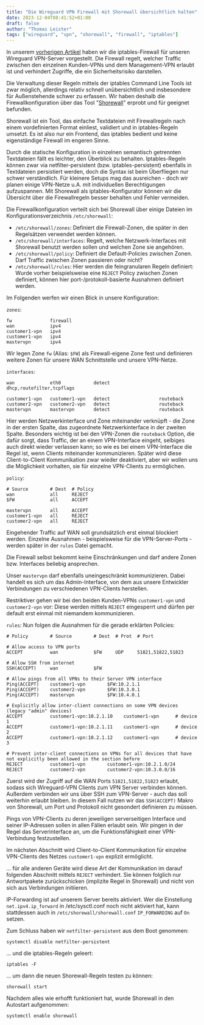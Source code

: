 ```yaml
---
title: "Die Wireguard VPN Firewall mit Shorewall übersichtlich halten"
date: 2023-12-04T08:41:52+01:00
draft: false
author: "Thomas Leister"
tags: ["wireguard", "vpn", "shorewall", "firewall", "iptables"]
---
```



In unserem [vorherigen Artikel](/posts/multi-tenant-wireguard-vpn-server/) haben wir die iptables-Firewall für unseren Wireguard VPN-Server vorgestellt. Die Firewall regelt, welcher Traffic zwischen den einzelnen Kunden-VPNs und dem Management-VPN erlaubt ist und verhindert Zugriffe, die ein Sicherheitsrisiko darstellen. 

Die Verwaltung dieser Regeln mittels der iptables Command Line Tools ist zwar möglich, allerdings relativ schnell unübersichtlich und insbesondere für Außenstehende schwer zu erfassen. Wir haben deshalb die Firewallkonfiguration über das Tool "[Shorewall](https://shorewall.org/)" erprobt und für geeignet befunden.

<!--more-->

Shorewall ist ein Tool, das einfache Textdateien mit Firewallregeln nach einem vordefinierten Format einliest, validiert und in iptables-Regeln umsetzt. Es ist also nur ein Frontend, das iptables bedient und keine eigenständige Firewall im engeren Sinne. 

Durch die statische Konfiguration in einzelnen semantisch getrennten Textdateien fällt es leichter, den Überblick zu behalten. Iptables-Regeln können zwar via netfilter-persistent (bzw. iptables-persistent) ebenfalls in Textdateien persistiert werden, doch die Syntax ist beim Überfliegen nur schwer verständlich. Für kleinere Setups mag das ausreichen - doch wir planen einige VPN-Netze u.A. mit individuellen Berechtigungen aufzuspannen. Mit Shorewall als iptables-Konfigurator können wir die Übersicht über die Firewallregeln besser behalten und Fehler vermeiden. 

Die Firewallkonfiguration verteilt sich bei Shorewall über einige Dateien im Konfigurationsverzeichnis `/etc/shorewall`:

- `/etc/shorewall/zones`: Definiert die Firewall-Zonen, die später in den Regelsätzen verwendet werden können.
- `/etc/shorewall/interfaces`: Regelt, welche Netzwerk-Interfaces mit Shorewall benutzt werden sollen und welchen Zone sie angehören.
- `/etc/shorewall/policy`: Definiert die Default-Policies zwischen Zonen. Darf Traffic zwischen Zonen passieren oder nicht?
- `/etc/shorewall/rules`: Hier werden die feingranularen Regeln definiert: Wurde vorher beispielsweise eine `REJECT` Policy zwischen Zonen definiert, können hier port-/protokoll-basierte Ausnahmen definiert werden. 


Im Folgenden werfen wir einen Blick in unsere Konfiguration:

`zones`:

```
fw              firewall
wan             ipv4
customer1-vpn   ipv4
customer1-vpn   ipv4
mastervpn       ipv4

```

Wir legen Zone `fw` (Alias: `$FW`) als Firewall-eigene Zone fest und definieren weitere Zonen für unsere WAN Schnittstelle und unsere VPN-Netze.


`interfaces`:

```
wan             eth0            detect                  dhcp,routefilter,tcpflags

customer1-vpn   customer1-vpn   detect                  routeback
customer2-vpn   customer2-vpn   detect                  routeback
mastervpn       mastervpn       detect                  routeback
```


Hier werden Netzwerkinterface und Zone miteinander verknüpft - die Zone in der ersten Spalte, das zugeordnete Netzwerkinterface in der zweiten Spalte. Besonders wichtig ist bei den VPN-Zonen die `routeback` Option, die dafür sorgt, dass Traffic, der an einem VPN-Interface eingeht, selbiges auch direkt wieder verlassen kann; so wie es bei einem VPN-Interface die Regel ist, wenn Clients miteinander kommunizieren. Später wird diese Client-to-Client Kommunikation zwar wieder deaktiviert, aber wir wollen uns die Möglichkeit vorhalten, sie für einzelne VPN-Clients zu ermöglichen. 

`policy`:

```
# Source        # Dest  # Policy
wan             all     REJECT
$FW             all     ACCEPT

mastervpn       all     ACCEPT
customer1-vpn   all     REJECT
customer2-vpn   all     REJECT

```


Eingehender Traffic auf WAN soll grundsätzlich erst einmal blockiert werden. Einzelne Ausnahmen - beispielsweise für die VPN-Server-Ports - werden später in der `rules` Datei gemacht. 

Die Firewall selbst bekommt keine Einschränkungen und darf andere Zonen bzw. Interfaces beliebig ansprechen. 

Unser `mastervpn` darf ebenfalls uneingeschränkt kommunizieren. Dabei handelt es sich um das Admin-Interface, von dem aus unsere Entwickler Verbindungen zu verschiedenen VPN-Clients herstellen. 

Restriktiver gehen wir bei den beiden Kunden-VPNs `customer1-vpn` und `customer2-vpn` vor: Diese werden mittels `REJECT` eingesperrt und dürfen per default erst einmal mit niemandem kommunizieren. 


`rules`: Nun folgen die Ausnahmen für die gerade erklärten Policies:

```
# Policy        # Source        # Dest  # Prot  # Port

# Allow access to VPN ports
ACCEPT          wan             $FW     UDP     51821,51822,51823

# Allow SSH from internet
SSH(ACCEPT)     wan             $FW

# Allow pings from all VPNs to their Server VPN interface
Ping(ACCEPT)    customer1-vpn        $FW:10.2.1.1
Ping(ACCEPT)    customer2-vpn        $FW:10.3.0.1
Ping(ACCEPT)    mastervpn            $FW:10.4.0.1

# Explicitly allow inter-client connections on some VPN devices (legacy "admin" devices)
ACCEPT          customer1-vpn:10.2.1.10    customer1-vpn      # device 1
ACCEPT          customer1-vpn:10.2.1.11    customer1-vpn      # device 2
ACCEPT          customer1-vpn:10.2.1.12    customer1-vpn      # device 3

# Prevent inter-client connections on VPNs for all devices that have not explicitly been allowed in the section before
REJECT          customer1-vpn        customer1-vpn:10.2.1.0/24
REJECT          customer2-vpn        customer2-vpn:10.3.0.0/16
```


Zuerst wird der Zugriff auf die WAN Ports `51821,51822,51823` erlaubt, sodass sich Wireguard-VPN Clients zum VPN Server verbinden können. Außerdem verbinden wir uns über SSH zum VPN-Server - auch das soll weiterhin erlaubt bleiben. In diesem Fall nutzen wir das `SSH(ACCEPT)` Makro von Shorewall, um Port und Protokoll nicht gesondert definieren zu müssen. 

Pings von VPN-Clients zu deren jeweiligen serverseitigen Interface und seiner IP-Adressen sollen in allen Fällen erlaubt sein. Wir pingen in der Regel das Serverinterface an, um die Funktionsfähigkeit einer VPN-Verbindung festzustellen. 

Im nächsten Abschnitt wird Client-to-Client Kommunikation für einzelne VPN-Clients des Netzes `customer1-vpn` explizit ermöglicht. 

... für alle anderen Geräte wird diese Art der Kommunikation im darauf folgenden Abschnitt mittels `REJECT` verhindert. Sie können folglich nur Antwortpakete zurückschicken (implizite Regel in Shorewall) und nicht von sich aus Verbindungen initiieren. 

IP-Forwarding ist auf unserem Server bereits aktiviert. Wer die Einstellung `net.ipv4.ip_forward` in /etc/sysctl.conf noch nicht aktiviert hat, kann stattdessen auch in `/etc/shorewall/shorewall.conf` `IP_FORWARDING` auf `On` setzen. 


Zum Schluss haben wir `netfilter-persistent` aus dem Boot genommen:

	systemctl disable netfilter-persistent

... und die iptables-Regeln geleert: 

	iptables -F

... um dann die neuen Shorewall-Regeln testen zu können:

	shorewall start

Nachdem alles wie erhofft funktioniert hat, wurde Shorewall in den Autostart aufgenommen:

	systemctl enable shorewall
